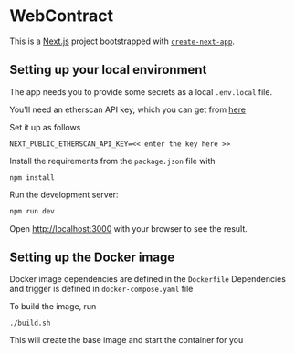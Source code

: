 # WebContract

This is a [Next.js](https://nextjs.org/) project bootstrapped with [`create-next-app`](https://github.com/vercel/next.js/tree/canary/packages/create-next-app).


## Setting up your local environment

The app needs you to provide some secrets as a local `.env.local` file. 

You'll need an etherscan API key, which you can get from [here](https://docs.etherscan.io/getting-started/viewing-api-usage-statistics)

Set it up as follows
```
NEXT_PUBLIC_ETHERSCAN_API_KEY=<< enter the key here >>
```

Install the requirements from the `package.json` file with 
```
npm install 
```

Run the development server:

```bash
npm run dev
```

Open [http://localhost:3000](http://localhost:3000) with your browser to see the result.


## Setting up the Docker image

Docker image dependencies are defined in the `Dockerfile` 
Dependencies and trigger is defined in `docker-compose.yaml` file

To build the image, run
```buildoutcfg
./build.sh
```
This will create the base image and start the container for you 

